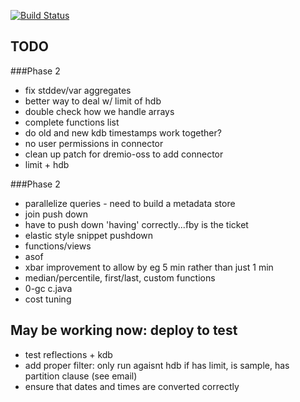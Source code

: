 [![Build Status](https://travis-ci.org/UBS-IB/dremio-kdb-plugin.svg?branch=master)](https://travis-ci.org/UBS-IB/dremio-kdb-plugin)

## TODO

###Phase 2
* fix stddev/var aggregates
* better way to deal w/ limit of hdb
* double check how we handle arrays
* complete functions list 
* do old and new kdb timestamps work together?
* no user permissions in connector
* clean up patch for dremio-oss to add connector
* limit + hdb

###Phase 2
* parallelize queries - need to build a metadata store
* join push down
* have to push down 'having' correctly...fby is the ticket 
* elastic style snippet pushdown
* functions/views
* asof
* xbar improvement to allow by eg 5 min rather than just 1 min
* median/percentile, first/last, custom functions
* 0-gc c.java
* cost tuning

## May be working now: deploy to test
* test reflections + kdb
* add proper filter: only run agaisnt hdb if has limit, is sample, has partition clause (see email)
* ensure that dates and times are converted correctly 




